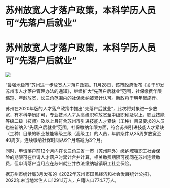 # 苏州放宽人才落户政策，本科学历人员可“先落户后就业”

# 苏州放宽人才落户政策，本科学历人员可“先落户后就业”

![](https://inews.gtimg.com/om_bt/OSX93JwJw341vzHuLWXZjfuBdcgyJcddHf2pHV5MdbDVAAA/1000)

“最强地级市”苏州进一步放宽人才落户政策。11月28日，该市政府发布《关于印发苏州市人才落户管理办法的通知》，继续扩大“先落户后就业”范围，社保缴费年限缩短、年龄放宽，长三角范围内的社保缴纳被累计认可。新政将于明年起施行。

苏州在2020年版的人才落户政策中推出“先落户后就业”，此次将对象进一步放宽，有本科学历即可，专业技术人才从高级职称放宽至中级职称及以上，职业技能等级二级（技师）及以上且符合苏州市引进技能人才紧缺（工种）目录要求的人员也被新纳入“先落户后就业”范围。社保缴纳年限方面，符合苏州引进技能人才紧缺（工种）目录的职业技能等级三级（高级工）的人员，年龄条件从35周岁放宽至40周岁，连续缴纳社保时间从6个月缩减为3个月。

同时，申请落户前12个月内在长三角三省一市（苏州除外）缴纳城镇职工社会保险的期限可在申请人才落户时累计合并计算，相关缴费期限可视同在苏州连续缴费，但申请落户当月应在苏州就业并依法缴纳城镇职工社会保险。

据苏州市统计局3月发布的《2022年苏州市国民经济和社会发展统计公报》，2022年末当地常住人口1291.1万人，户籍人口774.7万人。

